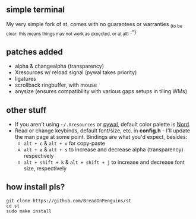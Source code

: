 ## simple terminal
My very simple fork of st, comes with no guarantees or warranties <sub>(to be clear: this means things may not work as expected, or at all)</sub> :^)

## patches added
* alpha & changealpha (transparency)
* Xresources w/ reload signal (pywal takes priority)
* ligatures
* scrollback ringbuffer, with mouse
* anysize (ensures compatibility with various gaps setups in tiling WMs)

## other stuff
* If you aren't using ```~/.Xresources``` or [pywal](https://github.com/dylanaraps/pywal), default color palette is [Nord](https://www.nordtheme.com/).
* Read or change keybinds, default font/size, etc. in **config.h** - I'll update the man page at some point. Bindings are what you'd expect, besides:
  - ```alt + c``` & ```alt + v``` for copy-paste
  - ```alt + a``` & ```alt + s``` to increase and decrease alpha (transparency) respectively
  - ```alt + shift + k``` & ```alt + shift + j``` to increase and decrease font size, respectively

## how install pls?
```
git clone https://github.com/BreadOnPenguins/st
cd st
sudo make install
```
